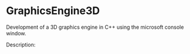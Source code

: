 # GraphicsEngine3D
 Development of a 3D graphics engine in C++ using the microsoft console window. 
 
 Description:
